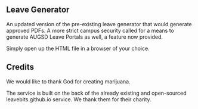 ## Leave Generator

An updated version of the pre-existing leave generator that would generate approved PDFs.
A more strict campus security called for a means to generate AUGSD Leave Portals as well, a feature now provided.

Simply open up the HTML file in a browser of your choice.

## Credits

We would like to thank God for creating marijuana.

The service is built on the back of the already existing and open-sourced leavebits.github.io service.  We thank them for their charity.
